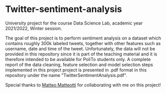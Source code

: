 # Twitter-sentiment-analysis
University project for the course Data Science Lab, academic year 2021/2022, Winter session. 

The goal of this project is to perform sentiment analysis on a dataset which contains roughly 300k labeled tweets, together with other features such as username, date and time of the tweet. Unfortunately, the data will not be provided in this repository since it is part of the teaching material and it is therefore intended to be available for PoliTo students only. A complete report of the data cleaning, feature selection and model selection steps implemented in this project project is presented in .pdf format in this repository under the name "TwitterSentimentAnalysis.pdf".

Special thanks to [Matteo Matteotti](https://github.com/mttmtt31) for collaborating with me on this project!
